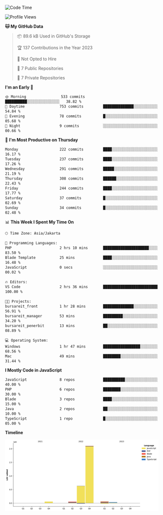 <!--START_SECTION:waka-->
![Code Time](http://img.shields.io/badge/Code%20Time-99%20hrs%2046%20mins-blue)

![Profile Views](http://img.shields.io/badge/Profile%20Views-0-blue)

**🐱 My GitHub Data** 

> 📦 89.6 kB Used in GitHub's Storage 
 > 
> 🏆 137 Contributions in the Year 2023
 > 
> 🚫 Not Opted to Hire
 > 
> 📜 7 Public Repositories 
 > 
> 🔑 7 Private Repositories 
 > 
**I'm an Early 🐤** 

```text
🌞 Morning                533 commits         ██████████░░░░░░░░░░░░░░░   38.82 % 
🌆 Daytime                753 commits         ██████████████░░░░░░░░░░░   54.84 % 
🌃 Evening                78 commits          █░░░░░░░░░░░░░░░░░░░░░░░░   05.68 % 
🌙 Night                  9 commits           ░░░░░░░░░░░░░░░░░░░░░░░░░   00.66 % 
```
📅 **I'm Most Productive on Thursday** 

```text
Monday                   222 commits         ████░░░░░░░░░░░░░░░░░░░░░   16.17 % 
Tuesday                  237 commits         ████░░░░░░░░░░░░░░░░░░░░░   17.26 % 
Wednesday                291 commits         █████░░░░░░░░░░░░░░░░░░░░   21.19 % 
Thursday                 308 commits         ██████░░░░░░░░░░░░░░░░░░░   22.43 % 
Friday                   244 commits         ████░░░░░░░░░░░░░░░░░░░░░   17.77 % 
Saturday                 37 commits          █░░░░░░░░░░░░░░░░░░░░░░░░   02.69 % 
Sunday                   34 commits          █░░░░░░░░░░░░░░░░░░░░░░░░   02.48 % 
```


📊 **This Week I Spent My Time On** 

```text
🕑︎ Time Zone: Asia/Jakarta

💬 Programming Languages: 
PHP                      2 hrs 10 mins       █████████████████████░░░░   83.50 % 
Blade Template           25 mins             ████░░░░░░░░░░░░░░░░░░░░░   16.48 % 
JavaScript               0 secs              ░░░░░░░░░░░░░░░░░░░░░░░░░   00.02 % 

🔥 Editors: 
VS Code                  2 hrs 36 mins       █████████████████████████   100.00 % 

🐱‍💻 Projects: 
bursareit_front          1 hr 28 mins        ██████████████░░░░░░░░░░░   56.91 % 
bursareit_manager        53 mins             █████████░░░░░░░░░░░░░░░░   34.20 % 
bursareit_penerbit       13 mins             ██░░░░░░░░░░░░░░░░░░░░░░░   08.89 % 

💻 Operating System: 
Windows                  1 hr 47 mins        █████████████████░░░░░░░░   68.56 % 
Mac                      49 mins             ████████░░░░░░░░░░░░░░░░░   31.44 % 
```

**I Mostly Code in JavaScript** 

```text
JavaScript               8 repos             ██████████░░░░░░░░░░░░░░░   40.00 % 
PHP                      6 repos             ████████░░░░░░░░░░░░░░░░░   30.00 % 
Blade                    3 repos             ████░░░░░░░░░░░░░░░░░░░░░   15.00 % 
Java                     2 repos             ██░░░░░░░░░░░░░░░░░░░░░░░   10.00 % 
TypeScript               1 repo              █░░░░░░░░░░░░░░░░░░░░░░░░   05.00 % 
```



**Timeline**

![Lines of Code chart](https://raw.githubusercontent.com/brstreet2/brstreet2/main/assets/bar_graph.png)


<!--END_SECTION:waka-->
